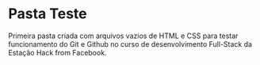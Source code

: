 # Pasta Teste

Primeira pasta criada com arquivos vazios de HTML e CSS para testar funcionamento do Git e Github no curso de desenvolvimento Full-Stack da Estação Hack from Facebook.  
